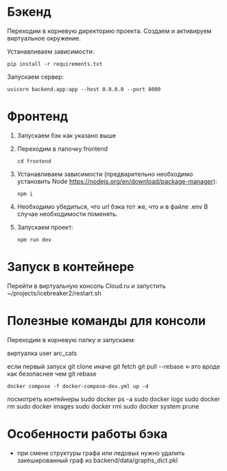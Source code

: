# Бэкенд

Переходим в корневую директорию проекта. Создаем и активируем виртуальное окружение.

Устанавливаем зависимости:

`pip install -r requirements.txt`

Запускаем сервер:

`uvicorn backend.app:app --host 0.0.0.0 --port 8000`


# Фронтенд

1. Запускаем бэк как указано выше
2. Переходим в папочку frontend 

   `cd frontend`

3. Устанавливаем зависимости (предварительно необходимо установить Node https://nodejs.org/en/download/package-manager):

   `npm i`

4. Необходимо убедиться, что url бэка тот же, что и в файле .env
   В случае необходимости поменять.

5. Запускаем проект:

   `npm run dev`

# Запуск в контейнере

Перейти в виртуальную консоль Cloud.ru и запустить ~/projects/icebreaker2/restart.sh

# Полезные команды для консоли

Переходим в корневую папку и запускаем:

виртуалка user arc_cats


если первый запуск git clone
иначе git fetch
      git pull --rebase  <-это вроде как безопаснее чем git rebase

   `docker compose -f docker-compose-dev.yml up -d`

посмотреть контейнеры
sudo docker ps -a 
sudo docker logs <??>
sudo docker rm <??>
sudo docker images
sudo docker rmi <??>
sudo docker system prune


# Особенности работы бэка
* при смене структуры графа или ледовых нужно удалить закешированный граф из backend/data/graphs_dict.pkl
